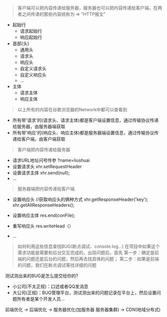 > 客户端可以把内容传递给服务器，服务器也可以把内容传递给客户端，在两者之间传递的那些内容统称为 => “HTTP报文”
- 起始行
    + 请求起始行
    + 响应起始行
- 首部(头)
    + 通用头
    + 请求头
    + 响应头
    + 自定义请求头
    + 自定义响应头
    + ...
- 主体
    + 请求主体
    + 响应主体
    
> 以上所有的内容在谷歌浏览器的Network中都可以查看到
- 所有带'请求'的(请求头、请求主体)都是客户端设置信息，通过传输协议传递给服务器，由服务器端获取
- 所有带'响应'的(响应头、响应主体)都是服务器端设置信息，通过传输协议传递给客户端，由客户端获取

> 客户端把内容传递给服务器
- 请求URL地址问号传参 ?name=liushuai
- 设置请求头 xhr.setRequestHeader
- 设置请求主体 xhr.send(null);
- ...

> 服务器端把内容传递给客户端
- 设置响应头 //获取响应头的俩种方式
                xhr.getResponseHeader('key');
                xhr.getAllResponseHeaders();

- 设置响应主体 res.end(conFile);
- 重写响应头 res.writeHead（）
- ...

> 如何利用这些信息查找BUG(断点调试、console.log...)
在项目中如果这个需求功能是需要和后台交互完成的，出现问题后，首先
第一步：确定是前端的问题还是后台的问题，然后再去找具体的问题；
第二步：如果是前端的问题，我们在断点调试等找详细的问题

测试测出来的BUG是怎么提交给你的?
- 小公司(不太正规)：口述或者QQ发消息
- 大公司(正规)：BUG管理平台，测试测出来的问题记录在平台上，然后设置问题所有者是某个开发人员...

    
    
    
前端优化 -> 后端优化 -> 服务器优化(加服务器 服务器集群) 
                  -> CDN(地域分布式)

    
    
    
    
    